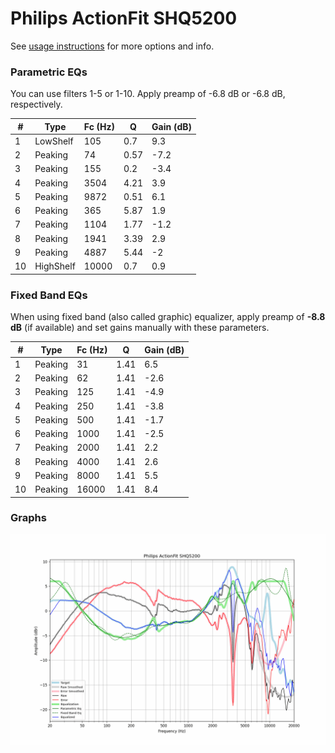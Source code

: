 # Philips ActionFit SHQ5200
See [usage instructions](https://github.com/jaakkopasanen/AutoEq#usage) for more options and info.

### Parametric EQs
You can use filters 1-5 or 1-10. Apply preamp of -6.8 dB or -6.8 dB, respectively.

|   # | Type      |   Fc (Hz) |    Q |   Gain (dB) |
|-----|-----------|-----------|------|-------------|
|   1 | LowShelf  |       105 | 0.7  |         9.3 |
|   2 | Peaking   |        74 | 0.57 |        -7.2 |
|   3 | Peaking   |       155 | 0.2  |        -3.4 |
|   4 | Peaking   |      3504 | 4.21 |         3.9 |
|   5 | Peaking   |      9872 | 0.51 |         6.1 |
|   6 | Peaking   |       365 | 5.87 |         1.9 |
|   7 | Peaking   |      1104 | 1.77 |        -1.2 |
|   8 | Peaking   |      1941 | 3.39 |         2.9 |
|   9 | Peaking   |      4887 | 5.44 |        -2   |
|  10 | HighShelf |     10000 | 0.7  |         0.9 |

### Fixed Band EQs
When using fixed band (also called graphic) equalizer, apply preamp of **-8.8 dB** (if available) and set gains manually with these parameters.

|   # | Type    |   Fc (Hz) |    Q |   Gain (dB) |
|-----|---------|-----------|------|-------------|
|   1 | Peaking |        31 | 1.41 |         6.5 |
|   2 | Peaking |        62 | 1.41 |        -2.6 |
|   3 | Peaking |       125 | 1.41 |        -4.9 |
|   4 | Peaking |       250 | 1.41 |        -3.8 |
|   5 | Peaking |       500 | 1.41 |        -1.7 |
|   6 | Peaking |      1000 | 1.41 |        -2.5 |
|   7 | Peaking |      2000 | 1.41 |         2.2 |
|   8 | Peaking |      4000 | 1.41 |         2.6 |
|   9 | Peaking |      8000 | 1.41 |         5.5 |
|  10 | Peaking |     16000 | 1.41 |         8.4 |

### Graphs
![](./Philips%20ActionFit%20SHQ5200.png)
